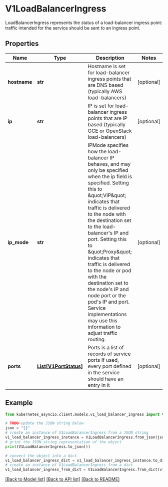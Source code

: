 # V1LoadBalancerIngress

LoadBalancerIngress represents the status of a load-balancer ingress point: traffic intended for the service should be sent to an ingress point.

## Properties

Name | Type | Description | Notes
------------ | ------------- | ------------- | -------------
**hostname** | **str** | Hostname is set for load-balancer ingress points that are DNS based (typically AWS load-balancers) | [optional] 
**ip** | **str** | IP is set for load-balancer ingress points that are IP based (typically GCE or OpenStack load-balancers) | [optional] 
**ip_mode** | **str** | IPMode specifies how the load-balancer IP behaves, and may only be specified when the ip field is specified. Setting this to \&quot;VIP\&quot; indicates that traffic is delivered to the node with the destination set to the load-balancer&#39;s IP and port. Setting this to \&quot;Proxy\&quot; indicates that traffic is delivered to the node or pod with the destination set to the node&#39;s IP and node port or the pod&#39;s IP and port. Service implementations may use this information to adjust traffic routing. | [optional] 
**ports** | [**List[V1PortStatus]**](V1PortStatus.md) | Ports is a list of records of service ports If used, every port defined in the service should have an entry in it | [optional] 

## Example

```python
from kubernetes_asyncio.client.models.v1_load_balancer_ingress import V1LoadBalancerIngress

# TODO update the JSON string below
json = "{}"
# create an instance of V1LoadBalancerIngress from a JSON string
v1_load_balancer_ingress_instance = V1LoadBalancerIngress.from_json(json)
# print the JSON string representation of the object
print(V1LoadBalancerIngress.to_json())

# convert the object into a dict
v1_load_balancer_ingress_dict = v1_load_balancer_ingress_instance.to_dict()
# create an instance of V1LoadBalancerIngress from a dict
v1_load_balancer_ingress_from_dict = V1LoadBalancerIngress.from_dict(v1_load_balancer_ingress_dict)
```
[[Back to Model list]](../README.md#documentation-for-models) [[Back to API list]](../README.md#documentation-for-api-endpoints) [[Back to README]](../README.md)


